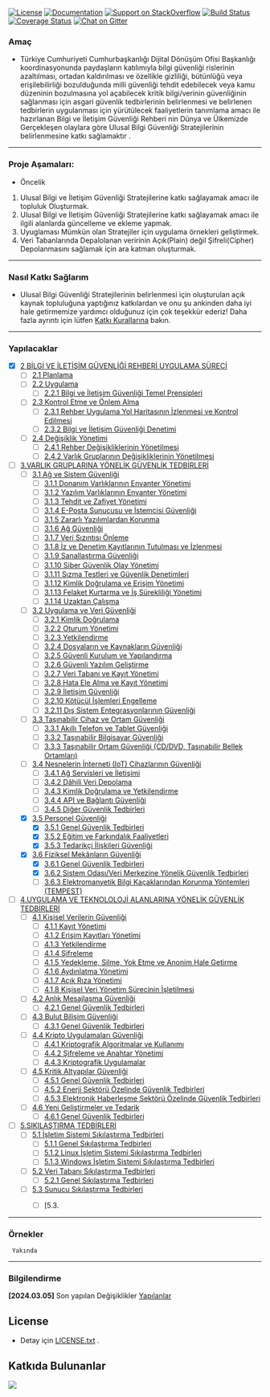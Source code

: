 [![License](https://img.shields.io/badge/license-AGPL-blue.svg?style=flat)](https://opensource.org/licenses/AGPL-3.0)
[![Documentation](https://img.shields.io/badge/docs-latest-brightgreen.svg?style=flat)](http://docs.ckan.org)
[![Support on StackOverflow](https://img.shields.io/badge/support-StackOverflow-yellowgreen.svg?style=flat)](https://stackoverflow.com/questions/tagged/ckan)
[![Build Status](https://circleci.com/gh/ckan/ckan.svg?style=shield)](https://circleci.com/gh/ckan/ckan)
[![Coverage Status](https://coveralls.io/repos/github/ckan/ckan/badge.svg?branch=master)](https://coveralls.io/github/ckan/ckan?branch=master)
[![Chat on Gitter](https://badges.gitter.im/gitterHQ/gitter.svg)](https://app.gitter.im/#/room/#Bg_Rehberi:gitter.im)




### Amaç
* Türkiye Cumhuriyeti Cumhurbaşkanlığı  Dijital Dönüşüm Ofisi Başkanlığı
koordinasyonunda paydaşların katılımıyla bilgi güvenliği rislerinin azaltılması, ortadan kaldırılması ve özellikle gizliliği,
bütünlüğü veya erişilebilirliği bozulduğunda milli güvenliği tehdit edebilecek veya kamu düzeninin
bozulmasına yol açabilecek kritik bilgi/verinin güvenliğinin sağlanması için asgari güvenlik tedbirlerinin
belirlenmesi ve belirlenen tedbirlerin uygulanması için yürütülecek faaliyetlerin tanımlama amacı ile hazırlanan Bilgi ve İletişim Güvenliği Rehberi nin
Dünya ve Ülkemizde Gerçekleşen olaylara göre Ulusal Bilgi Güvenliği Stratejilerinin belirlenmesine katkı sağlamaktır .
---
### Proje  Aşamaları:
- Öncelik
1. Ulusal Bilgi ve İletişim Güvenliği Stratejilerine katkı sağlayamak amacı ile topluluk Oluşturmak.
2. Ulusal Bilgi ve İletişim Güvenliği Stratejilerine katkı sağlayamak amacı ile ilgili alanlarda güncelleme ve ekleme yapmak.
3. Uyuglaması Mümkün olan Stratejiler için  uygulama örnekleri geliştirmek.
4. Veri Tabanlarında Depalolanan veririnin Açık(Plain) değil Şifreli(Cipher) Depolanmasını sağlamak için ara katman oluşturmak.
---
### Nasıl Katkı Sağlarım
* Ulusal Bilgi Güvenliği Stratejilerinin belirlenmesi için oluşturulan  açık kaynak topluluğuna yaptığınız katkılardan ve onu şu ankinden daha iyi hale getirmemize yardımcı olduğunuz için çok teşekkür ederiz!
Daha fazla ayrıntı için lütfen [Katkı Kurallarına](docs/Contribution_Guidelines.md) bakın.
---
### Yapılacaklar

- [X] [2 BİLGİ VE İLETİŞİM GÜVENLİĞİ REHBERİ UYGULAMA SÜRECİ](#)
    - [ ] [2.1 Planlama](bb1.markdown)
    - [ ] [2.2 Uygulama](#)
        - [ ] [2.2.1 Bilgi ve İletişim Güvenliği Temel Prensipleri](#)
    - [ ] [2.3 Kontrol Etme ve Önlem Alma](#)
        - [ ] [2.3.1 Rehber Uygulama Yol Haritasının İzlenmesi ve Kontrol Edilmesi](#)
        - [ ] [2.3.2 Bilgi ve İletişim Güvenliği Denetimi](#)
    - [ ] [2.4 Değişiklik Yönetimi](#)
        - [ ] [2.4.1 Rehber Değişikliklerinin Yönetilmesi](#)
        - [ ] [2.4.2 Varlık Gruplarının Değişikliklerinin Yönetilmesi](#)
- [ ] [3.VARLIK GRUPLARINA YÖNELİK GÜVENLİK TEDBİRLERİ](#)
    - [ ] [3.1 Ağ ve Sistem Güvenliği](#)
        - [ ] [3.1.1 Donanım Varlıklarının Envanter Yönetimi](#)
        - [ ] [3.1.2 Yazılım Varlıklarının Envanter Yönetimi](#)
        - [ ] [3.1.3 Tehdit ve Zafiyet Yönetimi](#)
        - [ ] [3.1.4 E-Posta Sunucusu ve İstemcisi Güvenliği](#)
        - [ ] [3.1.5 Zararlı Yazılımlardan Korunma](#)
        - [ ] [3.1.6 Ağ Güvenliği](#)
        - [ ] [3.1.7 Veri Sızıntısı Önleme](#)
        - [ ] [3.1.8 İz ve Denetim Kayıtlarının Tutulması ve İzlenmesi](#)
        - [ ] [3.1.9 Sanallaştırma Güvenliği](#)
        - [ ] [3.1.10 Siber Güvenlik Olay Yönetimi](#)
        - [ ] [3.1.11 Sızma Testleri ve Güvenlik Denetimleri](#)
        - [ ] [3.1.12 Kimlik Doğrulama ve Erişim Yönetimi](#)
        - [ ] [3.1.13 Felaket Kurtarma ve İş Sürekliliği Yönetimi](#)
        - [ ] [3.1.14 Uzaktan Çalışma](#)
    - [ ] [3.2 Uygulama ve Veri Güvenliği](#)
        - [ ] [3.2.1 Kimlik Doğrulama](#)
        - [ ] [3.2.2 Oturum Yönetimi](#)
        - [ ] [3.2.3 Yetkilendirme](#)
        - [ ] [3.2.4 Dosyaların ve Kaynakların Güvenliği](#)
        - [ ] [3.2.5 Güvenli Kurulum ve Yapılandırma](#)
        - [ ] [3.2.6 Güvenli Yazılım Geliştirme](#)
        - [ ] [3.2.7 Veri Tabanı ve Kayıt Yönetimi](#)
        - [ ] [3.2.8 Hata Ele Alma ve Kayıt Yönetimi](#)
        - [ ] [3.2.9 İletişim Güvenliği](#)
        - [ ] [3.2.10 Kötücül İşlemleri Engelleme](#)
        - [ ] [3.2.11 Dış Sistem Entegrasyonlarının Güvenliği](#)
    - [ ] [3.3 Taşınabilir Cihaz ve Ortam Güvenliği](#)
        - [ ] [3.3.1 Akıllı Telefon ve Tablet Güvenliği](#)
        - [ ] [3.3.2 Taşınabilir Bilgisayar Güvenliği](#)
        - [ ] [3.3.3 Taşınabilir Ortam Güvenliği (CD/DVD, Taşınabilir Bellek Ortamları)](#)
    - [ ] [3.4 Nesnelerin İnterneti (IoT) Cihazlarının Güvenliği](#)
        - [ ] [3.4.1 Ağ Servisleri ve İletişimi](#)
        - [ ] [3.4.2 Dâhili Veri Depolama](#)
        - [ ] [3.4.3 Kimlik Doğrulama ve Yetkilendirme](#)
        - [ ] [3.4.4 API ve Bağlantı Güvenliği](#)
        - [ ] [3.4.5 Diğer Güvenlik Tedbirleri](#)
    - [X] [3.5 Personel Güvenliği](#)
        - [X] [3.5.1 Genel Güvenlik Tedbirleri](#)
        - [X] [3.5.2 Eğitim ve Farkındalık Faaliyetleri](#)
        - [X] [3.5.3 Tedarikçi İlişkileri Güvenliği](#)
    - [X] [3.6 Fiziksel Mekânların Güvenliği](#)
        - [X] [3.6.1 Genel Güvenlik Tedbirleri](#)
        - [X] [3.6.2 Sistem Odası/Veri Merkezine Yönelik Güvenlik Tedbirleri](#)
        - [ ] [3.6.3 Elektromanyetik Bilgi Kaçaklarından Korunma Yöntemleri (TEMPEST)](#)
- [ ] [4.UYGULAMA VE TEKNOLOLOJİ ALANLARINA YÖNELİK GÜVENLİK TEDBİRLERİ](#)
    - [ ] [4.1 Kişisel Verilerin Güvenliği](#)
        - [ ] [4.1.1 Kayıt Yönetimi](#)
        - [ ] [4.1.2 Erişim Kayıtları Yönetimi](#)
        - [ ] [4.1.3 Yetkilendirme](#)
        - [ ] [4.1.4 Şifreleme](#)
        - [ ] [4.1.5 Yedekleme, Silme, Yok Etme ve Anonim Hale Getirme](#)
        - [ ] [4.1.6 Aydınlatma Yönetimi](#)
        - [ ] [4.1.7 Açık Rıza Yönetimi](#)
        - [ ] [4.1.8 Kişisel Veri Yönetim Sürecinin İşletilmesi](#)
    - [ ] [4.2 Anlık Mesajlaşma Güvenliği](#)
        - [ ] [4.2.1 Genel Güvenlik Tedbirleri](#)
    - [ ] [4.3 Bulut Bilişim Güvenliği](#)
        - [ ] [4.3.1 Genel Güvenlik Tedbirleri](#)
    - [ ] [4.4 Kripto Uygulamaları Güvenliği](#)
        - [ ] [4.4.1 Kriptografik Algoritmalar ve Kullanımı](#)
        - [ ] [4.4.2 Şifreleme ve Anahtar Yönetimi](#)
        - [ ] [4.4.3 Kriptografik Uygulamalar](#)
    - [ ] [4.5 Kritik Altyapılar Güvenliği](#)
        - [ ] [4.5.1 Genel Güvenlik Tedbirleri](#)
        - [ ] [4.5.2 Enerji Sektörü Özelinde Güvenlik Tedbirleri](#)
        - [ ] [4.5.3 Elektronik Haberleşme Sektörü Özelinde Güvenlik Tedbirleri](#)
    - [ ] [4.6 Yeni Geliştirmeler ve Tedarik](#)
        - [ ] [4.6.1 Genel Güvenlik Tedbirleri](#)
- [ ] [5.SIKILAŞTIRMA TEDBİRLERİ](#)
    - [ ] [5.1 İşletim Sistemi Sıkılaştırma Tedbirleri](#)
        - [ ] [5.1.1 Genel Sıkılaştırma Tedbirleri](#)
        - [ ] [5.1.2 Linux İşletim Sistemi Sıkılaştırma Tedbirleri](#)
        - [ ] [5.1.3 Windows İşletim Sistemi Sıkılaştırma Tedbirleri](#)
    - [ ] [5.2 Veri Tabanı Sıkılaştırma Tedbirleri](#)
        - [ ] [5.2.1 Genel Sıkılaştırma Tedbirleri](#)
    - [ ] [5.3 Sunucu Sıkılaştırma Tedbirleri](#)
        - [ ] [5.3.


----
### Örnekler

     Yakında
---------------

### Bilgilendirme

**[2024.03.05]**  Son yapılan Değişiklikler [Yapılanlar](https://github.com/PKU-YuanGroup/Open-Sora-Plan?tab=readme-ov-file#todo)

## License
* Detay için [LICENSE.txt](LICENSE.txt) .

## Katkıda Bulunanlar

<a href="https://github.com/PKU-YuanGroup/Open-Sora-Plan/graphs/contributors">
  <img src="https://contrib.rocks/image?repo=PKU-YuanGroup/Open-Sora-Plan" />
</a>









